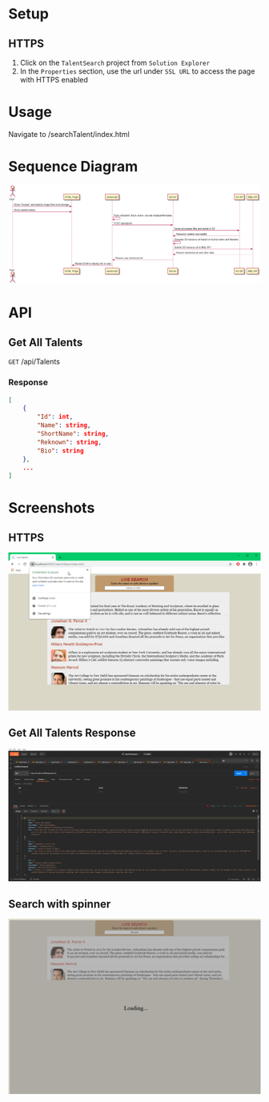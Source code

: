 # Setup

## HTTPS
1. Click on the `TalentSearch` project from `Solution Explorer`
2. In the `Properties` section, use the url under `SSL URL` to access the page with HTTPS enabled

# Usage
Navigate to /searchTalent/index.html

# Sequence Diagram
![](images/diagram.png)

# API

## Get All Talents
`GET` /api/Talents

### Response

```json
[
    {
        "Id": int,
        "Name": string,
        "ShortName": string,
        "Reknown": string,
        "Bio": string
    },
    ...
]
```

# Screenshots

## HTTPS
![](images/https.png)

## Get All Talents Response
![](images/postman.png)

## Search with spinner
![](images/spinner%20and%20search.png)
